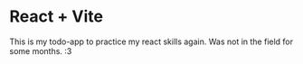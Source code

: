 # React + Vite

This is my todo-app to practice my react skills again. Was not in the field for some months. :3
